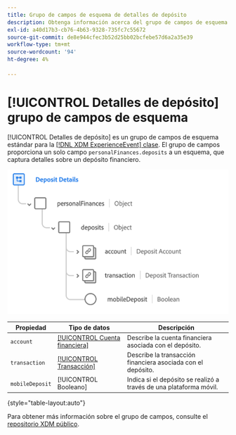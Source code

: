 ```yaml
---
title: Grupo de campos de esquema de detalles de depósito
description: Obtenga información acerca del grupo de campos de esquema Detalles de depósito.
exl-id: a40d17b3-cb76-4b63-9328-735fc7c55672
source-git-commit: de8e944cfec3b52d25bb02bcfebe57d6a2a35e39
workflow-type: tm+mt
source-wordcount: '94'
ht-degree: 4%

---
```


# [!UICONTROL Detalles de depósito] grupo de campos de esquema

[!UICONTROL Detalles de depósito] es un grupo de campos de esquema estándar para la [[!DNL XDM ExperienceEvent] clase](../../classes/experienceevent.md). El grupo de campos proporciona un solo campo `personalFinances.deposits` a un esquema, que captura detalles sobre un depósito financiero.

![](../../images/field-groups/deposit-details.png)

| Propiedad | Tipo de datos | Descripción |
| --- | --- | --- |
| `account` | [[!UICONTROL Cuenta financiera]](../../data-types/financial-account.md) | Describe la cuenta financiera asociada con el depósito. |
| `transaction` | [[!UICONTROL Transacción]](../../data-types/transaction.md) | Describe la transacción financiera asociada con el depósito. |
| `mobileDeposit` | [!UICONTROL Booleano] | Indica si el depósito se realizó a través de una plataforma móvil. |

{style="table-layout:auto"}

Para obtener más información sobre el grupo de campos, consulte el [repositorio XDM público](https://github.com/adobe/xdm/blob/master/docs/reference/fieldgroups/experience-event/industry-verticals/experienceevent-deposit-details.schema.json).
